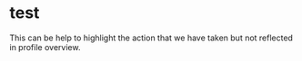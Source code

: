 # test #
This can be help to highlight the action that we have taken but not reflected in profile overview.
